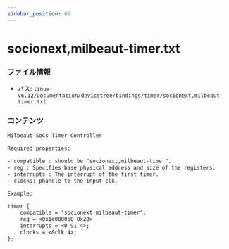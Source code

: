 ```yaml
---
sidebar_position: 66
---
```

# socionext,milbeaut-timer.txt

### ファイル情報

- パス: `linux-v6.12/Documentation/devicetree/bindings/timer/socionext,milbeaut-timer.txt`

### コンテンツ

```txt
Milbeaut SoCs Timer Controller

Required properties:

- compatible : should be "socionext,milbeaut-timer".
- reg : Specifies base physical address and size of the registers.
- interrupts : The interrupt of the first timer.
- clocks: phandle to the input clk.

Example:

timer {
	compatible = "socionext,milbeaut-timer";
	reg = <0x1e000050 0x20>
	interrupts = <0 91 4>;
	clocks = <&clk 4>;
};

```
